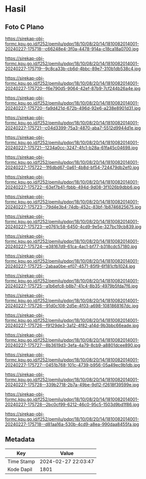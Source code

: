 # Hasil

## Foto C Plano

https://sirekap-obj-formc.kpu.go.id/f252/pemilu/pdpr/18/10/08/20/14/1810082014001-20240227-175718--c66248e4-3f0a-4478-914a-c18ca18a0700.jpg

https://sirekap-obj-formc.kpu.go.id/f252/pemilu/pdpr/18/10/08/20/14/1810082014001-20240227-175719--9c8ca33b-cb6d-4bbc-89e7-310b1db538c4.jpg

https://sirekap-obj-formc.kpu.go.id/f252/pemilu/pdpr/18/10/08/20/14/1810082014001-20240227-175720--f6e790d5-9064-42ef-87b9-7cf244b26a4e.jpg

https://sirekap-obj-formc.kpu.go.id/f252/pemilu/pdpr/18/10/08/20/14/1810082014001-20240227-175720--fa9d421d-672b-496d-92e6-a238e8901d31.jpg

https://sirekap-obj-formc.kpu.go.id/f252/pemilu/pdpr/18/10/08/20/14/1810082014001-20240227-175721--c04d3399-75a3-4870-aba7-5512d9944d1e.jpg

https://sirekap-obj-formc.kpu.go.id/f252/pemilu/pdpr/18/10/08/20/14/1810082014001-20240227-175721--1234a0cc-3247-4fc1-b28a-61fa45c04698.jpg

https://sirekap-obj-formc.kpu.go.id/f252/pemilu/pdpr/18/10/08/20/14/1810082014001-20240227-175722--1f6dbd67-0a61-4b8d-bf54-724479db2ef0.jpg

https://sirekap-obj-formc.kpu.go.id/f252/pemilu/pdpr/18/10/08/20/14/1810082014001-20240227-175722--63ef7b41-fbbb-494d-9d08-3f1026b9dbb6.jpg

https://sirekap-obj-formc.kpu.go.id/f252/pemilu/pdpr/18/10/08/20/14/1810082014001-20240227-175723--79d4e3b4-74db-452c-83bf-1b8746825675.jpg

https://sirekap-obj-formc.kpu.go.id/f252/pemilu/pdpr/18/10/08/20/14/1810082014001-20240227-175723--e0761c58-6450-4cd9-9e5e-327bc19cb839.jpg

https://sirekap-obj-formc.kpu.go.id/f252/pemilu/pdpr/18/10/08/20/14/1810082014001-20240227-175724--e38167d9-61ca-4ac1-bf77-b318cdc57180.jpg

https://sirekap-obj-formc.kpu.go.id/f252/pemilu/pdpr/18/10/08/20/14/1810082014001-20240227-175725--2abaa0be-ef07-4571-85f9-6f181cfb1024.jpg

https://sirekap-obj-formc.kpu.go.id/f252/pemilu/pdpr/18/10/08/20/14/1810082014001-20240227-175725--a1b6efc8-b8b7-41c4-8b35-4979b5fda7f6.jpg

https://sirekap-obj-formc.kpu.go.id/f252/pemilu/pdpr/18/10/08/20/14/1810082014001-20240227-175726--91d0c108-2d5e-4f03-a698-1081868167dc.jpg

https://sirekap-obj-formc.kpu.go.id/f252/pemilu/pdpr/18/10/08/20/14/1810082014001-20240227-175726--f9129de3-3a12-4f82-a14d-9b3bbc66eade.jpg

https://sirekap-obj-formc.kpu.go.id/f252/pemilu/pdpr/18/10/08/20/14/1810082014001-20240227-175727--8b3619d3-3efa-4a79-8cb9-a8801dcee890.jpg

https://sirekap-obj-formc.kpu.go.id/f252/pemilu/pdpr/18/10/08/20/14/1810082014001-20240227-175727--0451b768-101c-4739-b956-05a49ec9b1db.jpg

https://sirekap-obj-formc.kpu.go.id/f252/pemilu/pdpr/18/10/08/20/14/1810082014001-20240227-175728--339b2718-2b7a-49be-9d12-f2618f39599e.jpg

https://sirekap-obj-formc.kpu.go.id/f252/pemilu/pdpr/18/10/08/20/14/1810082014001-20240227-175728--2bc0cf99-6212-46c0-95c5-1503d9bd1f86.jpg

https://sirekap-obj-formc.kpu.go.id/f252/pemilu/pdpr/18/10/08/20/14/1810082014001-20240227-175718--d81aa16a-530b-4cd9-a8ea-990daa8455fa.jpg


## Metadata

| Key        | Value               |
| ---------- | ------------------- |
| Time Stamp | 2024-02-27 22:03:47 |
| Kode Dapil | 1801                |



